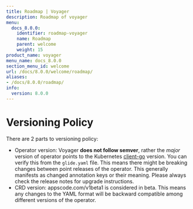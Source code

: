 ```yaml
---
title: Roadmap | Voyager
description: Roadmap of voyager
menu:
  docs_8.0.0:
    identifier: roadmap-voyager
    name: Roadmap
    parent: welcome
    weight: 15
product_name: voyager
menu_name: docs_8.0.0
section_menu_id: welcome
url: /docs/8.0.0/welcome/roadmap/
aliases:
- /docs/8.0.0/roadmap/
info:
  version: 8.0.0
---
```


# Versioning Policy

There are 2 parts to versioning policy:

 - Operator version: Voyager __does not follow semver__, rather the _major_ version of operator points to the
Kubernetes [client-go](https://github.com/kubernetes/client-go#branches-and-tags) version. You can verify this
from the `glide.yaml` file. This means there might be breaking changes between point releases of the operator.
This generally manifests as changed annotation keys or their meaning.
Please always check the release notes for upgrade instructions.
 - CRD version: appscode.com/v1beta1 is considered in beta. This means any changes to the YAML format will be backward
compatible among different versions of the operator.

